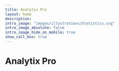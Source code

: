 ```yaml
---
title: Analytix Pro
layout: home
description: 
intro_image: "images/illustrations/Statistics.svg"
intro_image_absolute: false
intro_image_hide_on_mobile: true
show_call_box: true
---
```


# Analytix Pro

